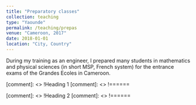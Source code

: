```yaml
---
title: "Preparatory classes"
collection: teaching
type: "Yaounde"
permalink: /teaching/prepas
venue: "Cameroon, 2017"
date: 2018-01-01
location: "City, Country"
---
```


During my training as an engineer, I prepared many students in mathematics and physical sciences (in short MSP, French system) for the entrance exams of the Grandes Ecoles in Cameroon. 

[comment]: <> !Heading 1
[comment]: <> !======

[comment]: <> !Heading 2
[comment]: <> !======